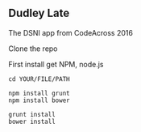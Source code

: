 ## Dudley Late

The DSNI app from CodeAcross 2016

Clone the repo

First install get NPM, node.js


```
cd YOUR/FILE/PATH

npm install grunt
npm install bower

grunt install
bower install

```